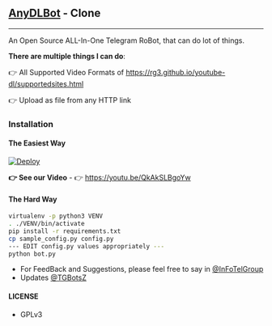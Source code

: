## [AnyDLBot](https://telegram.dog/AnyDLBot) - Clone
---

An Open Source ALL-In-One Telegram RoBot, that can do lot of things.

**There are multiple things I can do**:

👉 All Supported Video Formats of https://rg3.github.io/youtube-dl/supportedsites.html

👉 Upload as file from any HTTP link

### Installation

#### The Easiest Way
[![Deploy](https://www.herokucdn.com/deploy/button.svg)](https://heroku.com/deploy?template=https://github.com/loirant/TG_URL_Uploader/tree/master)

**👉 See our Video** - 👉 https://youtu.be/QkAkSLBgoYw

#### The Hard Way

```sh
virtualenv -p python3 VENV
. ./VENV/bin/activate
pip install -r requirements.txt
cp sample_config.py config.py
--- EDIT config.py values appropriately ---
python bot.py
```

- For FeedBack and Suggestions, please feel free to say in [@InFoTelGroup](https://telegram.dog/InFoTelGroup)
- Updates [@TGBotsZ](https://telegram.dog/TGBotsZ)

#### LICENSE
- GPLv3
